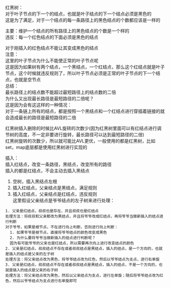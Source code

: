 红黑树：     
  对于叶子节点的下一个的结点，也就是叶子结点的下一个结点必须是黑色的    
  这是为了满足，对于一个结点的每一条路径上的黑色结点的个数都应该是一样的     
             
  主要：维护一个结点的所有路径上的黑色结点的个数是一个样的     
  违反：每一个红色结点的下面必须是黑色的结点        

  对于刚插入的红色结点不能让其变成黑色的结点        
注意：         
  这里的叶子节点为什么不能使正常的叶子节点呢        
  这是因为如果树有两个结点，一个黑结点，一个红结点，那么这个红结点就是叶子节点，这个时候就违反规则了，所以叶子节点必须是正常的叶子节点的下一个结点，也就是空节点         
总结：      
  最长路径上的结点数不能超过最短路径上的结点数的二倍          
  为什么又出现最长路径是最短路径的二倍呢？                     
  这是因为会有这这样的一种情况：                  
  对于一条链上所有的结点，都是按照一个黑结点和一个红结点进行穿插着链接的就会造成最长的路径是最短路径的二倍                  

  红黑树插入删除的时候比AVL旋转的次数少(因为红黑树里面可以有红结点进行调节树的高度，不一定非要进行旋转，最长路径可以达到最短路径的二倍)         
  红黑树旋转的次数少，所以就可能比AVL更优，一般使用的都是红黑树，比如set，map底层都是使用红黑树进行实现的           
                  
插入：       
  插入红结点，改变一条路径，黑结点，改变所有的路径       
  插入的都是红结点，不会主动去插入黑结点                   
  1. 空树，插入黑结点左根       
  2. 插入红结点，父亲结点是黑结点，满足规则          
  3. 插入红结点，父亲结点是红结点，违反规则                
    这里假设父亲结点是爷爷结点的左子树来进行处理：                       

    1. 父亲是红结点，叔叔也是存在，并且叔叔也是红结点                   
    处理方法：将叔叔和父亲都改为黑结点，并且将爷爷改成红结点，再将爷爷当做新插入的结点进行判断                
    对于爷爷，如果是根节点，不在进行向上判断，否则进行向上判断：                    
      1. 如果爷爷是根节点，直接将爷爷结点的颜色改变成黑色                
      2. 为什么要将爷爷当做新插入的结点进行判断呢？                
      因为有可能爷爷的父亲也是红结点，所以需要再次向上进行改变结点的颜色              
    2. 父亲是红结点，叔叔结点不存在或者叔叔结点是黑结点，插入的结点，是一个方向的，也就是插入的结点是父亲的左子树                   
    处理方法：将父亲结点改为黑色，将爷爷结点改为红色，然后以爷爷结点为支点，进行右单旋                         
    3. 父亲是红结点，叔叔结点不存在或者叔叔结点是黑结点，插入的结点，不是一个方向的，也就是插入的结点是父亲的右子树                   
    处理方法：将父亲结点改为黑色，然后以父亲结点为支点，进行左单旋；随后将爷爷结点改为红色，然后以爷爷结点为支点进行右单旋即可                  


